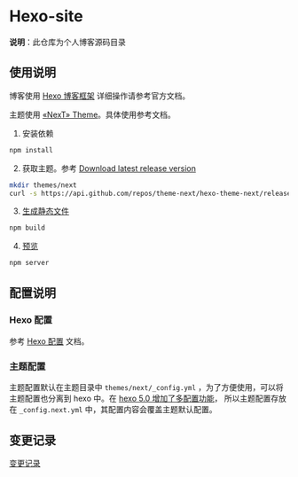 # Hexo-site

**说明**：此仓库为个人博客源码目录

## 使用说明

博客使用 [Hexo 博客框架](https://hexo.io/zh-cn/docs/) 详细操作请参考官方文档。

主题使用 [«NexT» Theme](https://github.com/theme-next/hexo-theme-next)。具体使用参考文档。

1. 安装依赖

```bash
npm install
```

2. 获取主题。参考 [Download latest release version](https://github.com/theme-next/hexo-theme-next/blob/master/docs/INSTALLATION.md)

```bash
mkdir themes/next
curl -s https://api.github.com/repos/theme-next/hexo-theme-next/releases/latest | grep tarball_url | cut -d '"' -f 4 | wget -i - -O- | tar -zx -C themes/next --strip-components=1
```

3. [生成静态文件](https://hexo.io/zh-cn/docs/commands#generate)

```bash
npm build
```

4. [预览](https://hexo.io/zh-cn/docs/commands#server)

```bash
npm server
```

## 配置说明

### Hexo 配置

参考 [Hexo 配置](https://hexo.io/zh-cn/docs/configuration) 文档。

### 主题配置

主题配置默认在主题目录中 `themes/next/_config.yml` ，为了方便使用，可以将主题配置也分离到 hexo 中。在 [hexo 5.0 增加了多配置功能](https://hexo.io/docs/configuration#Alternate-Theme-Config)，
所以主题配置存放在 `_config.next.yml` 中，其配置内容会覆盖主题默认配置。

## 变更记录

[变更记录](./docs/CHANGELOG.md)